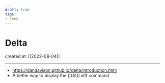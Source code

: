 ```yaml
---
draft: true
tags: 
- seed
---
```


# Delta

created at: [[2022-08-04]]

---

- https://dandavison.github.io/delta/introduction.html
- A better way to display the [[Git]] diff command
